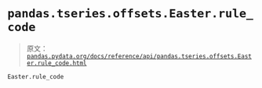 # `pandas.tseries.offsets.Easter.rule_code`

> 原文：[`pandas.pydata.org/docs/reference/api/pandas.tseries.offsets.Easter.rule_code.html`](https://pandas.pydata.org/docs/reference/api/pandas.tseries.offsets.Easter.rule_code.html)

```py
Easter.rule_code
```
